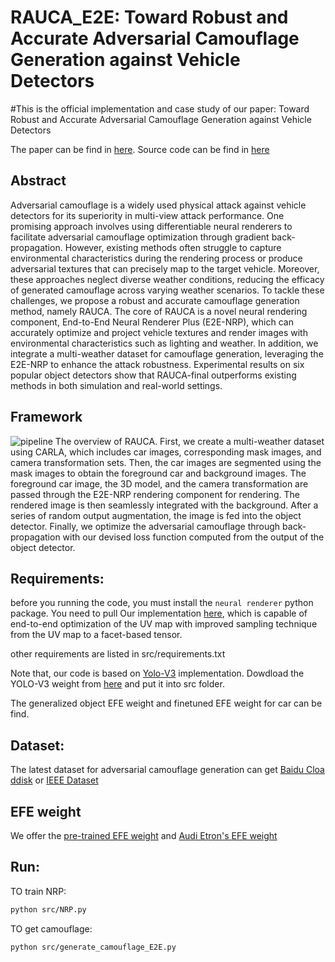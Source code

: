 # RAUCA_E2E: Toward Robust and Accurate Adversarial Camouflage Generation against Vehicle Detectors

#This is the official implementation and case study of our paper: Toward Robust and Accurate Adversarial Camouflage Generation against Vehicle Detectors

The paper can be find in [here](https://arxiv.org/abs/2411.10029). Source code can be find in [here](https://github.com/SeRAlab/Robust-and-Accurate-UV-map-based-Camouflage-Attack/tree/main/src)

## Abstract
Adversarial camouflage is a widely used physical attack against vehicle detectors for its superiority in multi-view attack performance. One promising approach involves using differentiable neural renderers to facilitate adversarial camouflage optimization through gradient back-propagation. However, existing methods often struggle to capture environmental characteristics during the rendering process or produce adversarial textures that can precisely map to the target vehicle. 
Moreover, these approaches neglect diverse weather conditions, reducing the efficacy of generated camouflage across varying weather scenarios. To tackle these challenges, we propose a robust and accurate camouflage generation method, namely RAUCA. The core of RAUCA is a novel neural rendering component, End-to-End Neural Renderer Plus (E2E-NRP), which can accurately optimize and project vehicle textures and render images with environmental characteristics such as lighting and weather.
In addition, we integrate a multi-weather dataset for camouflage generation, leveraging the E2E-NRP to enhance the attack robustness. Experimental results on six popular object detectors show that RAUCA-final outperforms existing methods in both simulation and real-world settings. 

## Framework
![pipeline](https://github.com/zhoujiawei3/RAUCA-E2E/blob/main/assets/pipeline.png)
The overview of RAUCA. First, we create a multi-weather dataset using CARLA, which includes car images, corresponding mask images, and camera transformation sets. Then, the car images are segmented using the mask images to obtain the foreground car and background images. The foreground car image, the 3D model, and the camera transformation are passed through the E2E-NRP rendering component for rendering. The rendered image is then seamlessly integrated with the background. After a series of random output augmentation, the image is fed into the object detector. Finally, we optimize the adversarial camouflage through back-propagation with our devised loss function computed from the output of the object detector.


## Requirements:
before you running the code, you must install the `neural renderer` python package. You need to pull Our implementation [here](https://github.com/zhoujiawei3/neural_renderer), which  is capable of end-to-end optimization of the UV map with improved sampling technique from the UV map to a facet-based tensor.


other requirements are listed in src/requirements.txt

Note that, our code is based on [Yolo-V3](https://github.com/ultralytics/yolov3) implementation. Dowdload the YOLO-V3 weight from [here](https://github.com/ultralytics/yolov3/releases/download/v9.5.0/yolov3.pt) and put it into src folder.

The generalized object EFE weight and finetuned EFE weight for car can be find.

## Dataset:
The latest dataset for adversarial camouflage generation can get [Baidu Cloa ddisk](https://pan.baidu.com/s/13JvV0iOJs497iWsswQiqPA?pwd=cu1j) or [IEEE Dataset](https://ieee-dataport.org/documents/multi-weather-vehicle-dataset-camouflage-generation)

## EFE weight
We offer the  [pre-trained EFE weight](https://pan.baidu.com/s/1BWit8yw5Ted2-58y1zgS_w?pwd=k16h) and [Audi Etron's EFE weight](https://pan.baidu.com/s/1z_EMogA2fxjsEWw78c2pDw?pwd=5uds) 

## Run:
TO train NRP:
```bash
python src/NRP.py
```
TO get camouflage:
```bash
python src/generate_camouflage_E2E.py
```
